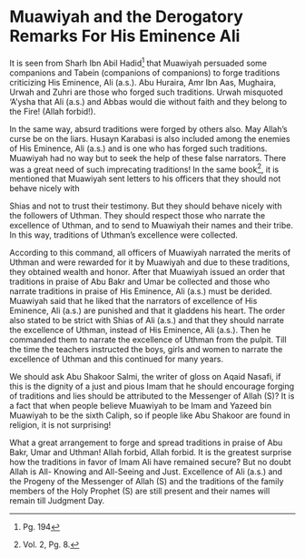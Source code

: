 Muawiyah and the Derogatory Remarks For His Eminence Ali
========================================================

It is seen from Sharh Ibn Abil Hadid[^1] that Muawiyah persuaded some
companions and Tabein (companions of companions) to forge traditions
criticizing His Eminence, Ali (a.s.). Abu Huraira, Amr Ibn Aas,
Mughaira, Urwah and Zuhri are those who forged such traditions. Urwah
misquoted ‘A’ysha that Ali (a.s.) and Abbas would die without faith and
they belong to the Fire! (Allah forbid!).

In the same way, absurd traditions were forged by others also. May
Allah’s curse be on the liars. Husayn Karabasi is also included among
the enemies of His Eminence, Ali (a.s.) and is one who has forged such
traditions. Muawiyah had no way but to seek the help of these false
narrators. There was a great need of such imprecating traditions! In the
same book[^2], it is mentioned that Muawiyah sent letters to his
officers that they should not behave nicely with

Shias and not to trust their testimony. But they should behave nicely
with the followers of Uthman. They should respect those who narrate the
excellence of Uthman, and to send to Muawiyah their names and their
tribe. In this way, traditions of Uthman’s excellence were collected.

According to this command, all officers of Muawiyah narrated the merits
of Uthman and were rewarded for it by Muawiyah and due to these
traditions, they obtained wealth and honor. After that Muawiyah issued
an order that traditions in praise of Abu Bakr and Umar be collected and
those who narrate traditions in praise of His Eminence, Ali (a.s.) must
be derided. Muawiyah said that he liked that the narrators of excellence
of His Eminence, Ali (a.s.) are punished and that it gladdens his heart.
The order also stated to be strict with Shias of Ali (a.s.) and that
they should narrate the excellence of Uthman, instead of His Eminence,
Ali (a.s.). Then he commanded them to narrate the excellence of Uthman
from the pulpit. Till the time the teachers instructed the boys, girls
and women to narrate the excellence of Uthman and this continued for
many years.

We should ask Abu Shakoor Salmi, the writer of gloss on Aqaid Nasafi, if
this is the dignity of a just and pious Imam that he should encourage
forging of traditions and lies should be attributed to the Messenger of
Allah (S)? It is a fact that when people believe Muawiyah to be Imam and
Yazeed bin Muawiyah to be the sixth Caliph, so if people like Abu
Shakoor are found in religion, it is not surprising!

What a great arrangement to forge and spread traditions in praise of Abu
Bakr, Umar and Uthman! Allah forbid, Allah forbid. It is the greatest
surprise how the traditions in favor of Imam Ali have remained secure?
But no doubt Allah is All- Knowing and All-Seeing and Just. Excellence
of Ali (a.s.) and the Progeny of the Messenger of Allah (S) and the
traditions of the family members of the Holy Prophet (S) are still
present and their names will remain till Judgment Day.

[^1]: Pg. 194

[^2]: Vol. 2, Pg. 8.


